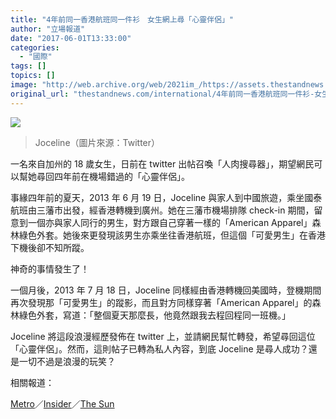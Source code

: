 ```yaml
---
title: "4年前同一香港航班同一件衫　女生網上尋「心靈伴侶」"
author: "立場報道"
date: "2017-06-01T13:33:00"
categories:
  - "國際"
tags: []
topics: []
image: "http://web.archive.org/web/2021im_/https://assets.thestandnews.com/media/photos/jooo-01_jeqat.png"
original_url: "thestandnews.com/international/4年前同一香港航班同一件衫-女生網上尋-心靈伴侶"
---
```

![](http://web.archive.org/web/2021im_/https://assets.thestandnews.com/media/photos/jooo-01_jeqat.png)
> Joceline（圖片來源：Twitter）

一名來自加州的 18 歲女生，日前在 twitter 出帖召喚「人肉搜尋器」，期望網民可以幫她尋回四年前在機場錯過的「心靈伴侶」。

事緣四年前的夏天，2013 年 6 月 19 日，Joceline 與家人到中國旅遊，乘坐國泰航班由三藩市出發，經香港轉機到廣州。她在三藩市機場排隊 check-in 期間，留意到一個亦與家人同行的男生，對方跟自己穿著一樣的「American Apparel」森林綠色外套。她後來更發現該男生亦乘坐往香港航班，但這個「可愛男生」在香港下機後卻不知所蹤。

神奇的事情發生了！

一個月後，2013 年 7 月 18 日，Joceline 同樣經由香港轉機回美國時，登機期間再次發現那「可愛男生」的蹤影，而且對方同樣穿著「American Apparel」的森林綠色外套，寫道：「整個夏天那麼長，他竟然跟我去程回程同一班機。」

Joceline 將這段浪漫經歷發佈在 twitter 上，並請網民幫忙轉發，希望尋回這位「心靈伴侶」。然而，這則帖子已轉為私人內容，到底 Joceline 是尋人成功？還是一切不過是浪漫的玩笑？

相關報道：

[Metro](http://web.archive.org/web/20211229132503/http://metro.co.uk/2017/05/26/this-teen-is-searching-for-her-soul-mate-four-years-after-passing-him-in-an-airport-6663966/)／[Insider](http://web.archive.org/web/20211229132503/http://thisisinsider.com/twitter-woman-trying-to-soulmate-hong-kong-2017-5)／[The Sun](http://web.archive.org/web/20211229132503/https://www.thesun.co.uk/living/3658614/teen-soulmate-four-years-airport/)